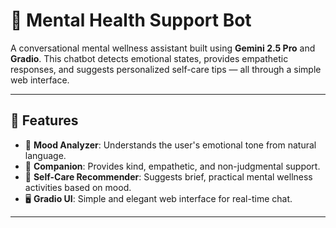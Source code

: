 # 🤖 Mental Health Support Bot

A conversational mental wellness assistant built using **Gemini 2.5 Pro** and **Gradio**. This chatbot detects emotional states, provides empathetic responses, and suggests personalized self-care tips — all through a simple web interface.

---

## 🌟 Features

- 🧠 **Mood Analyzer**: Understands the user's emotional tone from natural language.
- 💬 **Companion**: Provides kind, empathetic, and non-judgmental support.
- 🌱 **Self-Care Recommender**: Suggests brief, practical mental wellness activities based on mood.
- 🖥️ **Gradio UI**: Simple and elegant web interface for real-time chat.

---
